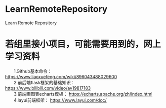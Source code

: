 # LearnRemoteRepository
Learn Remote Repository
# 若组里接小项目，可能需要用到的，网上学习资料
&emsp;&emsp;1.Github基本命令： https://www.liaoxuefeng.com/wiki/896043488029600<br>
&emsp;&emsp;2.前后端flask框架的基础知识： https://www.bilibili.com/video/av19817183<br>
&emsp;&emsp;3.前端画图表echarts模板： https://echarts.apache.org/zh/index.html<br>
&emsp;&emsp;4.layui前端框架： https://www.layui.com/doc/ 

